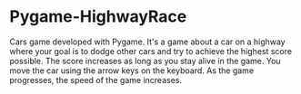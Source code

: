 # Pygame-HighwayRace

Cars game developed with Pygame.
It's a game about a car on a highway where your goal is to dodge other cars and try to achieve the highest score possible. The score increases as long as you stay alive in the game. You move the car using the arrow keys on the keyboard. As the game progresses, the speed of the game increases.
